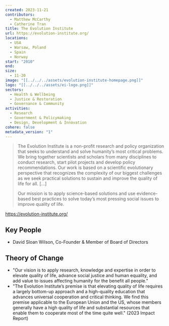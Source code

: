 ```yaml
---
created: 2023-11-21
contributors:
  - Matthew McCarthy
  - Catherine Tran
title: The Evolution Institute
url: https://evolution-institute.org/
locations:
  - USA
  - Warsaw, Poland
  - Spain
  - Norway
start: "2010"
end: 
size:
  - 11-20
image: "[[../../../assets/evolution-institute-homepage.png]]"
logo: "[[../../../assets/ei-logo.png]]"
sectors:
  - Health & Wellbeing
  - Justice & Restoration
  - Governance & Community
activities:
  - Research
  - Government & Policymaking
  - Design, Development & Innovation
cohere: false
metadata_version: "1"
---
```

>The Evolution Institute is a non-profit research and policy organization that seeks to understand and solve humanity’s most critical problems. We bring together scientists and scholars from many disciplines to conduct research, start pilot projects and develop policy recommendations. Our work is based on a scientific evolutionary perspective that recognizes the complexity of our biggest challenges as we seek practical solutions to sustain and improve the quality of life for all. [...]
>
>Our mission is to apply science-based solutions and use evidence-based best practices to solve today’s most pressing social issues to improve quality of life.

https://evolution-institute.org/

## Key People

- David Sloan Wilson, Co-Founder & Member of Board of Directors

## Theory of Change

- "Our vision is to apply research, knowledge and expertise in order to elevate quality of life, advance social justice and human equality, and add value to issues affecting humanity for the benefit all people."
- "The Evolution Institute’s premise is that elevating quality of life requires a largely bottom-up approach and a high-quality education that advances universal cooperation and critical thinking. We find this premise applicable to the European Union and the US, whose members generally have a high quality of life and substantial resources that enable them to cooperate most of the time quite well." (2023 Impact Report)





